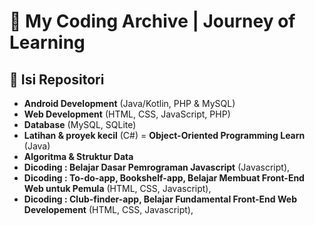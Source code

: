 # 📂 My Coding Archive | Journey of Learning  

## 🔹 Isi Repositori  
- **Android Development** (Java/Kotlin, PHP & MySQL)  
- **Web Development** (HTML, CSS, JavaScript, PHP)  
- **Database** (MySQL, SQLite)  
- **Latihan & proyek kecil** (C#)
= **Object-Oriented Programming Learn** (Java)
- **Algoritma & Struktur Data**
- **Dicoding : Belajar Dasar Pemrograman Javascript** (Javascript),
- **Dicoding : To-do-app, Bookshelf-app, Belajar Membuat Front-End Web untuk Pemula** (HTML, CSS, Javascript),
- **Dicoding : Club-finder-app, Belajar Fundamental Front-End Web Developement** (HTML, CSS, Javascript),
